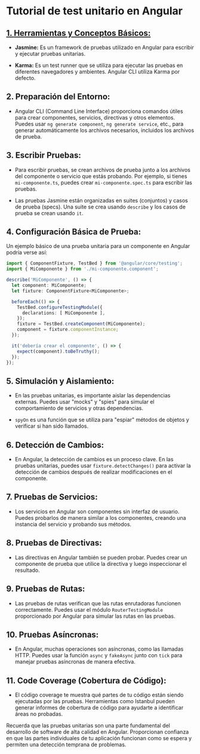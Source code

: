 # Tutorial de test unitario en Angular

## [1. **Herramientas y Conceptos Básicos:**](https://github.com/danielboggianosa/angular-unit-testing-tutorial/blob/main/1-herramientas-conceptos-basicos.md)

- **Jasmine:** Es un framework de pruebas utilizado en Angular para escribir y ejecutar pruebas unitarias.

- **Karma:** Es un test runner que se utiliza para ejecutar las pruebas en diferentes navegadores y ambientes. Angular CLI utiliza Karma por defecto.

## 2. **Preparación del Entorno:**

- Angular CLI (Command Line Interface) proporciona comandos útiles para crear componentes, servicios, directivas y otros elementos. Puedes usar `ng generate component`, `ng generate service`, etc., para generar automáticamente los archivos necesarios, incluidos los archivos de prueba.

## 3. **Escribir Pruebas:**

- Para escribir pruebas, se crean archivos de prueba junto a los archivos del componente o servicio que estás probando. Por ejemplo, si tienes `mi-componente.ts`, puedes crear `mi-componente.spec.ts` para escribir las pruebas.

- Las pruebas Jasmine están organizadas en suites (conjuntos) y casos de prueba (specs). Una suite se crea usando `describe` y los casos de prueba se crean usando `it`.

## 4. **Configuración Básica de Prueba:**

Un ejemplo básico de una prueba unitaria para un componente en Angular podría verse así:

```typescript
import { ComponentFixture, TestBed } from '@angular/core/testing';
import { MiComponente } from './mi-componente.component';

describe('MiComponente', () => {
  let component: MiComponente;
  let fixture: ComponentFixture<MiComponente>;

  beforeEach(() => {
    TestBed.configureTestingModule({
      declarations: [ MiComponente ],
    });
    fixture = TestBed.createComponent(MiComponente);
    component = fixture.componentInstance;
  });

  it('debería crear el componente', () => {
    expect(component).toBeTruthy();
  });
});
```

## 5. **Simulación y Aislamiento:**

- En las pruebas unitarias, es importante aislar las dependencias externas. Puedes usar "mocks" y "spies" para simular el comportamiento de servicios y otras dependencias.

- `spyOn` es una función que se utiliza para "espiar" métodos de objetos y verificar si han sido llamados.

## 6. **Detección de Cambios:**

- En Angular, la detección de cambios es un proceso clave. En las pruebas unitarias, puedes usar `fixture.detectChanges()` para activar la detección de cambios después de realizar modificaciones en el componente.

## 7. **Pruebas de Servicios:**

- Los servicios en Angular son componentes sin interfaz de usuario. Puedes probarlos de manera similar a los componentes, creando una instancia del servicio y probando sus métodos.

## 8. **Pruebas de Directivas:**

- Las directivas en Angular también se pueden probar. Puedes crear un componente de prueba que utilice la directiva y luego inspeccionar el resultado.

## 9. **Pruebas de Rutas:**

- Las pruebas de rutas verifican que las rutas enrutadoras funcionen correctamente. Puedes usar el módulo `RouterTestingModule` proporcionado por Angular para simular las rutas en las pruebas.

## 10. **Pruebas Asíncronas:**

- En Angular, muchas operaciones son asíncronas, como las llamadas HTTP. Puedes usar la función `async` y `fakeAsync` junto con `tick` para manejar pruebas asíncronas de manera efectiva.

## 11. **Code Coverage (Cobertura de Código):**

- El código coverage te muestra qué partes de tu código están siendo ejecutadas por las pruebas. Herramientas como Istanbul pueden generar informes de cobertura de código para ayudarte a identificar áreas no probadas.

Recuerda que las pruebas unitarias son una parte fundamental del desarrollo de software de alta calidad en Angular. Proporcionan confianza en que las partes individuales de tu aplicación funcionan como se espera y permiten una detección temprana de problemas.
